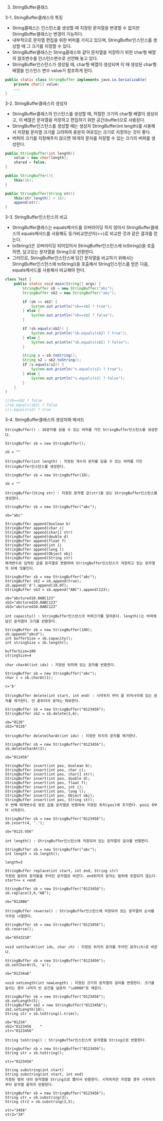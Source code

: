 3. StringBuffer클래스

3-1. StringBuffer클래스의 특징

- String클래스는 인스턴스를 생성할 때 지정된 문자열을 변경할 수 없지만 StringBuffer클래스는 변경이 가능하다.
- 내부적으로 문자열 편집을 위한 버퍼를 가지고 있으며, StringBuffer인스턴스를 생성할 때 그 크기를 지정할 수 있다.
- StringBuffer클래스는 String클래스와 같이 문자열을 저장하기 위한 char형 배열의 참조변수를 인스턴스변수로 선언해 놓고 있다. 
- StringBuffer인스턴스가 생성될 때, char형 배열이 생성되며 이 때 생성된 char형 배열을 인스턴스 변수 value가 참조하게 된다.

```java
public static class StringBuffer implements java.io.Serializable{
	private char[] value;
	...
}
```



3-2. StringBuffer클래스의 생성자

- StringBuffer클래스의 인스턴스를 생성할 때, 적절한 크기의 char형 배열이 생성되고, 이 배열은 문자열을 저장하고 편집하기 위한 공간(buffer)으로 사용된다.
- StringBuffer인스턴스를 생성할 때는 생성자 StringBuffer(int length)를 사용해서 저장될 문자열 크기를 고려하여 충분히 여유있는 크기로 지정하는 것이 좋다.
- 버퍼의 크기를 지정해주지 않으면 16개의 문자를 저장할 수 있는 크기의 버퍼를 생성한다.

```java
public StringBuffer(int length){
	value = new char[length];
	shared = false;
}

public StringBuffer(){
	this(16);
}

public StringBuffer(String str){
	this(str.length() + 16);
	append(str);
}
```



3-3. StringBuffer인스턴스의 비교

- StringBuffer클래스는 equals메서드를 오버라이딩 하지 않아서 StringBuffer클래스의 equals메서드를 사용해도 등가비교연산자(==)로 비교한 것과 같은 결과를 얻는다.
- toString()은 오버라이딩 되어있어서 StringBuffer인스턴스에 toString()을 호출하면, 담고있는 문자열을 String으로 반환한다.
- 그러므로, StringBuffer인스턴스에 담긴 문자열을 비교하기 위해서는 StringBuffer인스턴스에 toString()을 호출해서 String인스턴스를 얻은 다음, equals메서드를 사용해서 비교해야 한다.

```java
class Test {
	public static void main(String[] args) {
		StringBuffer sb = new StringBuffer("abc");
		StringBuffer sb2 = new StringBuffer("abc");

		if (sb == sb2) {
			System.out.println("sb==sb2 ? true");
		} else {
			System.out.println("sb==sb2 ? false");
		}

		if (sb.equals(sb2)) {
			System.out.println("sb.equals(sb2) ? true");
		} else {
			System.out.println("sb.equals(sb2) ? false");
		}

		String s = sb.toString();
		String s2 = sb2.toString();
		if (s.equals(s2)) {
			System.out.println("s.equals(s2) ? true");
		} else {
			System.out.println("s.equals(s2) ? false");
		}
	}
}

//sb==sb2 ? false
//sb.equals(sb2) ? false
//s.equals(s2) ? true
```



3-4. StringBuffer클래스의 생성자와 메서드

```
StringBuffer() : 16문자를 담을 수 있는 버퍼를 가진 StringBuffer인스턴스를 생성한다.

StringBuffer sb = new StringBuffer();

sb = ""
```

```
StringBuffer(int length) : 지정된 개수의 문자를 담을 수 있는 버퍼를 가진 StringBuffer인스턴스를 생성한다.

StringBuffer sb = new StringBuffer(10);

sb = ""
```

```
StringBuffer(Sting str) : 지정된 문자열 값(str)을 갖는 StringBuffer인스턴스를 생성한다.

StringBuffer sb = new StringBuffer("abc");

sb="abc"
```

```
StringBuffer append(boolean b)
StringBuffer append(char c)
StringBuffer append(char[] str)
StringBuffer append(double d)
StringBuffer append(float f)
StringBuffer append(int i)
StringBuffer append(long l)
StringBuffer append(Object obj)
StringBuffer append(String str)
매개변수로 입력된 값을 문자열로 변환하여 StringBuffer인스턴스가 저장하고 있는 문자열의 뒤에 덧붙인다.

StringBuffer sb = new StringBuffer("abc");
StringBuffer sb2 = sb.append(true);
sb.append('d').append(10.0f);
StringBuffer sb3 = sb.append("ABC").append(123);

sb="abctured10.0ABC123"
sb2="abctured10.0ABC123"
sb3="abctured10.0ABC123"
```

```
int capacity() : StringBuffer인스턴스의 버퍼크기를 알려준다. length()는 버퍼에 담긴 문자열의 크기를 반환한다.

StringBuffer sb = new StringBuffer(100);
sb.append("abcd");
int bufferSize = sb.capacity();
int stringSize = sb.length();

bufferSize=100
stringSize=4
```

```
char charAt(int idx) : 지정된 위치에 있는 문자를 반환한다.

StringBuffer sb = new StringBuffer("abc");
char c = sb.charAt(1);

c='b'
```

```
StringBuffer delete(int start, int end) : 시작위치 부터 끝 위치사이에 있는 문자를 제거한다. 단 끝위치의 문자는 제외한다.

StringBuffer sb = new StringBuffer("0123456");
StringBuffer sb2 = sb.delete(3,6);

sb="0126"
sb2="0126"
```

```
StringBuffer deleteCharAt(int idx) : 지정된 위치의 문자를 제거한다.

StringBuffer sb = new StringBuffer("0123456");
sb.deleteCharAt(3);

sb="012456"
```

```
StringBuffer insert(int pos, boolean b);
StringBuffer insert(int pos, char c);
StringBuffer insert(int pos, char[] str);
StringBuffer insert(int pos, double d);
StringBuffer insert(int pos, float f);
StringBuffer insert(int pos, int i);
StringBuffer insert(int pos, long l);
StringBuffer insert(int pos, Object obj);
StringBuffer insert(int pos, String str);
두 번째 매개변수로 받은 값을 문자열로 반환하여 지정된 위치(pos)에 추가한다. pos는 0부터 시작한다.

StringBuffer sb = new StringBuffer("0123456");
sb.insert(4, '.');

sb="0123.456"
```

```
int length() : StringBuffer인스턴스에 저장되어 있는 문자열의 길이를 반환한다.

StringBuffer sb = new StringBuffer("abc");
int length = sb.length();

length=3
```

```
StringBuffer replace(int start, int end, String str)
지정된 범위의 문자들을 주어진 문자열로 바꾼다. end위치의 문자는 범위에 포함되지 않는다.
start<= x <end

StringBuffer sb = new StringBuffer("0123456");
sb.replace(3,6,"AB");

sb="012AB6"
```

```
StringBuffer reverse() : StringBuffer인스턴스에 저장되어 있는 문자열의 순서를 거꾸로 나열한다.

StringBuffer sb = new StringBuffer("0123456");
sb.reverse();

sb="6543210"
```

```
void setCharAt(int idx, char ch) : 지정된 위치의 문자를 주어진 문자(ch)로 바꾼다.

StringBuffer sb = new StringBuffer("0123456");
sb.setCharAt(5, 'a');

sb="01234a6"
```

```
void setLength(int newLength) : 지정된 크기의 문자열의 길이를 변경한다. 크기를 늘리는 경우 나머지 빈 공간을 널문자 "\u0000"로 채운다.

StringBuffer sb = new StringBuffer("0123456");
sb.setLength(5);
STringBuffer sb2 = new StringBuffer("0123456");
sb2.setLength(10);
String str = sb.toString().trim();

sb="01234"
sb2="0123456    "
str="0123456"
```

```
String toString() : StringBuffer인스턴스의 문자열을 String으로 반환한다.

Stringbuffer sb = new StringBuffer("0123456");
String str = sb.toString();

str="0123456"
```

```
String substring(int start)
String substring(int start, int end)
지정된 범위 내의 문자열을 String으로 뽑아서 반환한다. 시작위치만 지정할 경우 시작위치부터 문자열 끝까지 반환한다.

StringBuffer sb = new StringBuffer("0123456");
String str = sb.substring(3);
String str2 = sb.substring(3,5);

str="3456"
str2="34"
```

